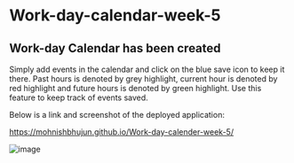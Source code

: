 # Work-day-calendar-week-5

## Work-day Calendar has been created

Simply add events in the calendar and click on the blue save icon to keep it there. Past hours is denoted by grey highlight, current hour is denoted by red highlight and future hours is denoted by green highlight. Use this feature to keep track of events saved.

Below is a link and screenshot of the deployed application:

https://mohnishbhujun.github.io/Work-day-calender-week-5/

![image](https://github.com/MohnishBhujun/Work-day-calender-week-5/assets/149837818/a93895fa-5294-44b1-b996-d1022ed113fd)
